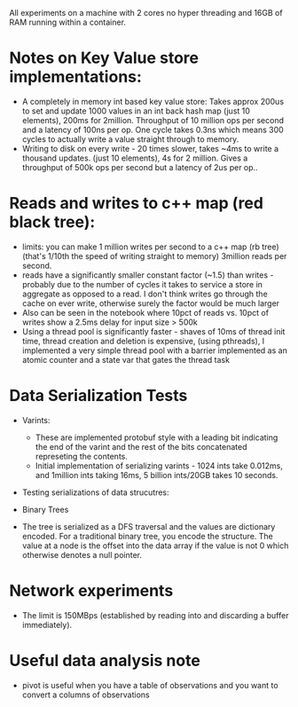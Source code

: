 All experiments on a machine with 2 cores no hyper threading and 16GB of RAM running within a container.

# Notes on Key Value store implementations:
 - A completely in memory int based key value store: Takes approx 200us to set and update 1000 values in an int back hash map (just 10 elements), 200ms for 2million.
   Throughput of 10 million ops per second and a latency of 100ns per op.
   One cycle takes 0.3ns which means 300 cycles to actually write a value straight through to memory.
 - Writing to disk on every write - 20 times slower, takes ~4ms to write a thousand updates. (just 10 elements), 4s for 2 million.
   Gives a throughput of 500k ops per second but a latency of 2us per op..

# Reads and writes to c++ map (red black tree):
 - limits: you can make 1 million writes per second to a c++ map (rb tree) (that's 1/10th the speed of writing straight to memory)
         3million reads per second.
 - reads have a significantly smaller constant factor (~1.5) than writes - probably due to the number of cycles it takes to service a store in aggregate as opposed to a read.
   I don't think writes go through the cache on ever write, otherwise surely the factor would be much larger
 - Also can be seen in the notebook where 10pct of reads vs. 10pct of writes show a 2.5ms delay for input size > 500k
 - Using a thread pool is significantly faster - shaves of 10ms of thread init time, thread creation and deletion is expensive, (using pthreads), I implemented a very simple thread pool with a barrier implemented as an atomic counter and a state var that gates the thread task

# Data Serialization Tests
 - Varints:
   - These are implemented protobuf style with a leading bit indicating the end of the varint and the rest of the bits concatenated represeting the contents.
   - Initial implementation of serializing varints - 1024 ints take 0.012ms, and 1million ints taking 16ms, 5 billion ints/20GB takes 10 seconds.
   
 - Testing serializations of data strucutres:
  - Binary Trees
   - The tree is serialized as a DFS traversal and the values are dictionary encoded. For a traditional binary tree, you encode the structure. The value at a node is the offset into the data array if the value is not 0 which otherwise denotes a null pointer.
     
# Network experiments
 - The limit is 150MBps (established by reading into and discarding a buffer immediately).


# Useful data analysis note
 - pivot is useful when you have a table of observations and you want to convert a columns of observations

